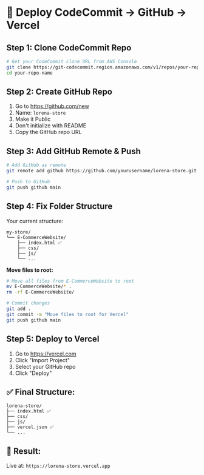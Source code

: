 # 🚀 Deploy CodeCommit → GitHub → Vercel

## Step 1: Clone CodeCommit Repo
```bash
# Get your CodeCommit clone URL from AWS Console
git clone https://git-codecommit.region.amazonaws.com/v1/repos/your-repo-name
cd your-repo-name
```

## Step 2: Create GitHub Repo
1. Go to https://github.com/new
2. Name: `lorena-store`
3. Make it Public
4. Don't initialize with README
5. Copy the GitHub repo URL

## Step 3: Add GitHub Remote & Push
```bash
# Add GitHub as remote
git remote add github https://github.com/yourusername/lorena-store.git

# Push to GitHub
git push github main
```

## Step 4: Fix Folder Structure
Your current structure:
```
my-store/
└── E-CommerceWebsite/
    ├── index.html ✅
    ├── css/
    ├── js/
    └── ...
```

**Move files to root:**
```bash
# Move all files from E-CommerceWebsite to root
mv E-CommerceWebsite/* .
rm -rf E-CommerceWebsite/

# Commit changes
git add .
git commit -m "Move files to root for Vercel"
git push github main
```

## Step 5: Deploy to Vercel
1. Go to https://vercel.com
2. Click "Import Project"
3. Select your GitHub repo
4. Click "Deploy"

## ✅ Final Structure:
```
lorena-store/
├── index.html ✅
├── css/
├── js/
├── vercel.json ✅
└── ...
```

## 🎯 Result:
Live at: `https://lorena-store.vercel.app`